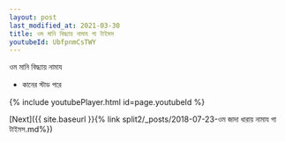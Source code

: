 ```yaml
---
layout: post
last_modified_at: 2021-03-30
title: ওম মানি বিদ্ধ্যায় নামায গা টাইমস
youtubeId: UbfpnmCsTWY
---
```

 
 
 ওম মানি বিদ্ধ্যায় নামায  
 
 -  কানের স্টাড পরে 
 
  
 
  
 
 
 
 
 
 


{% include youtubePlayer.html id=page.youtubeId %}
 
[Next]({{ site.baseurl }}{% link  split2/_posts/2018-07-23-ওম জাদা ধারায় নামায গা টাইমস.md%})
 
